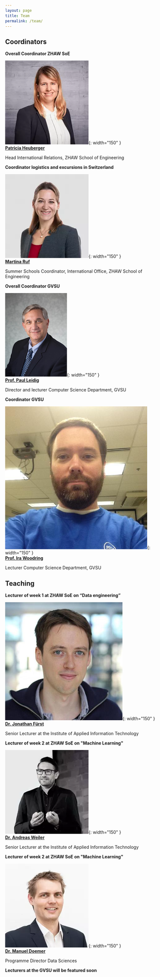 ```yaml
---
layout: page
title: Team
permalink: /team/
---
```


## Coordinators

**Overall Coordinator ZHAW SoE**

![Patricia Heuberger](/assets/images/patricia.webp){: width="150" }  
[**Patricia Heuberger**](https://www.zhaw.ch/en/about-us/person/heug/)

Head International Relations, ZHAW School of Engineering

**Coordinator logistics and excursions in Switzerland**

![Martina Ruf](/assets/images/martina.webp){: width="150" }  
[**Martina Ruf**](https://www.zhaw.ch/en/ueber-uns/person/eglm)

Summer Schools Coordinator, International Office, ZHAW School of Engineering

**Overall Coordinator GVSU**

![Prof. Paul Leidig](/assets/images/paul.jpg){: width="150" }  
[**Prof. Paul Leidig**](https://www.gvsu.edu/computing/leidig-paul-50.htm)

Director and lecturer Computer Science Department, GVSU

**Coordinator GVSU**

![Prof. Ira Woodring](/assets/images/ira.jpg){: width="150" }  
[**Prof. Ira Woodring**](https://github.com/irawoodring)

Lecturer Computer Science Department, GVSU


## Teaching

**Lecturer of week 1 at ZHAW SoE on “Data engineering”**

![Dr. Jonathan Fürst](/assets/images/jonathan.jpg){: width="150" }  
[**Dr. Jonathan Fürst**](https://www.zhaw.ch/en/about-us/person/fues/)

Senior Lecturer at the Institute of Applied Information Technology


**Lecturer of week 2 at ZHAW SoE on "Machine Learning"**

![Dr. Andreas Weiler](/assets/images/andreas.jpg){: width="150" }  
[**Dr. Andreas Weiler**](https://www.zhaw.ch/en/about-us/person/wele/)

Senior Lecturer at the Institute of Applied Information Technology


**Lecturer of week 2 at ZHAW SoE on "Machine Learning"**

![Dr. Manuel Doemer](/assets/images/manuel.webp){: width="150" }  
[**Dr. Manuel Doemer**](https://www.zhaw.ch/en/about-us/person/doem/)

Programme Director Data Sciences


**Lecturers at the GVSU will be featured soon**

